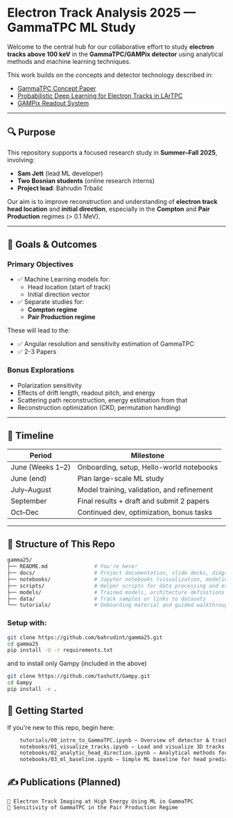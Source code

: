# Electron Track Analysis 2025 — GammaTPC ML Study

Welcome to the central hub for our collaborative effort to study **electron tracks above 100 keV** in the **GammaTPC/GAMPix detector** using analytical methods and machine learning techniques.

This work builds on the concepts and detector technology described in:
- [GammaTPC Concept Paper](https://arxiv.org/abs/2502.14841)
- [Probabilistic Deep Learning for Electron Tracks in LArTPC](https://arxiv.org/abs/2207.07805)
- [GAMPix Readout System](https://arxiv.org/abs/2402.00902)

---

## 🔍 Purpose

This repository supports a focused research study in **Summer–Fall 2025**, involving:

- **Sam Jett** (lead ML developer)
- **Two Bosnian students** (online research interns)
- **Project lead**: Bahrudin Trbalić

Our aim is to improve reconstruction and understanding of **electron track head location** and **initial direction**, especially in the **Compton** and **Pair Production** regimes (> 0.1 MeV).

---

## 🎯 Goals & Outcomes

### Primary Objectives

- ✅ Machine Learning models for:
  - Head location (start of track)
  - Initial direction vector
- ✅ Separate studies for:
  - **Compton regime**
  - **Pair Production regime**

These will lead to the:
- ✅ Angular resolution and sensitivity estimation of GammaTPC
- ✅ 2-3 Papers 

### Bonus Explorations
- Polarization sensitivity
- Effects of drift length, readout pitch, and energy
- Scattering path reconstruction, energy estimation from that
- Reconstruction optimization (CKD, permutation handling)

---

## 📆 Timeline

| Period | Milestone |
|--------|-----------|
| June (Weeks 1–2) | Onboarding, setup, Hello-world notebooks |
| June (end) | Plan large-scale ML study |
| July–August | Model training, validation, and refinement |
| September | Final results + draft and submit 2 papers |
| Oct–Dec | Continued dev, optimization, bonus tasks |

---

## 🧠 Structure of This Repo

```bash
gamma25/
├── README.md               # You're here!
├── docs/                   # Project documentation, slide decks, diagrams
├── notebooks/              # Jupyter notebooks (visualization, modeling, etc.)
├── scripts/                # Helper scripts for data processing and experiments
├── models/                 # Trained models, architecture definitions
├── data/                   # Track samples or links to datasets
└── tutorials/              # Onboarding material and guided walkthroughs
```

### Setup with:
```bash
git clone https://github.com/bahrudint/gamma25.git
cd gamma25
pip install -U -r requirements.txt
```
and to install only Gampy (included in the above)

```bash
git clone https://github.com/tashutt/Gampy.git
cd Gampy
pip install -e .
```

## 🧪 Getting Started

If you're new to this repo, begin here:
```bash
    tutorials/00_intro_to_GammaTPC.ipynb — Overview of detector & track physics
    notebooks/01_visualize_tracks.ipynb — Load and visualize 3D tracks
    notebooks/02_analytic_head_direction.ipynb — Analytical methods for head/direction
    notebooks/03_ml_baseline.ipynb — Simple ML baseline for head prediction
```


## ✍️ Publications (Planned)
    📄 Electron Track Imaging at High Energy Using ML in GammaTPC
    📄 Sensitivity of GammaTPC in the Pair Production Regime
